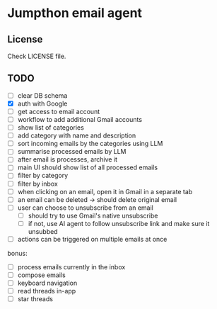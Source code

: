 # Jumpthon email agent

## License
Check LICENSE file.

## TODO

- [ ] clear DB schema
- [x] auth with Google
- [ ] get access to email account
- [ ] workflow to add additional Gmail accounts
- [ ] show list of categories
- [ ] add category with name and description
- [ ] sort incoming emails by the categories using LLM
- [ ] summarise processed emails by LLM
- [ ] after email is processes, archive it
- [ ] main UI should show list of all processed emails
- [ ] filter by category
- [ ] filter by inbox
- [ ] when clicking on an email, open it in Gmail in a separate tab
- [ ] an email can be deleted -> should delete original email
- [ ] user can choose to unsubscribe from an email
  - [ ] should try to use Gmail's native unsubscribe
  - [ ] if not, use AI agent to follow unsubscribe link and make sure it unsubbed
- [ ] actions can be triggered on multiple emails at once

bonus:
- [ ] process emails currently in the inbox
- [ ] compose emails
- [ ] keyboard navigation
- [ ] read threads in-app
- [ ] star threads
